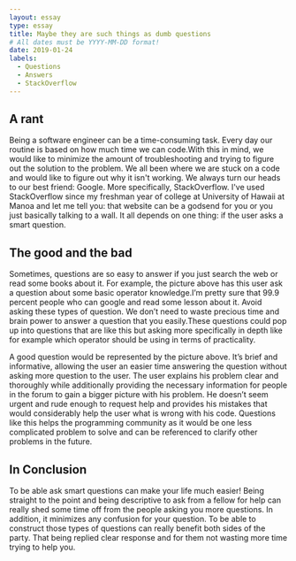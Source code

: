 ```yaml
---
layout: essay
type: essay
title: Maybe they are such things as dumb questions
# All dates must be YYYY-MM-DD format!
date: 2019-01-24
labels:
  - Questions
  - Answers
  - StackOverflow
---
```


## A rant
Being a software engineer can be a time-consuming task. Every day our routine is based on how much time we can code.With this in mind, we would like to minimize the amount of troubleshooting and trying to figure out the solution to the problem. We all been where we are stuck on a code and would like to figure out why it isn't working. We always turn our heads to our best friend: Google. More specifically, StackOverflow. I've used StackOverflow since my freshman year of college at University of Hawaii at Manoa and let me tell you: that website can be a godsend for you or you just basically talking to a wall. It all depends on one thing: if the user asks a smart question.

## The good and the bad

Sometimes, questions are so easy to answer if you just search the web or read some books about it. For example, the picture above has this user ask a question about some basic operator knowledge.I’m pretty sure that 99.9 percent people who can google and read some lesson about it. Avoid asking these types of question. We don’t need to waste precious time and brain power to answer a question that you easily.These questions could pop up into questions that are like this but asking more specifically in depth like for example which operator should be using in terms of practicality. 

A good question would be represented by the picture above. It’s brief and informative, allowing the user an easier time answering the question without asking more question to the user. The user explains his problem clear and thoroughly while additionally providing the necessary information for people in the forum to gain a bigger picture with his problem. He doesn’t seem urgent and rude enough to request help and provides his mistakes that would considerably help the user what is wrong with his code. Questions like this helps the programming community as it would be one less complicated problem to solve and can be referenced to clarify other problems in the future. 

## In Conclusion
To be able ask smart questions can make your life much easier! Being straight to the point and being descriptive to ask from a fellow for help can really shed some time off from the people asking you more questions. In addition, it minimizes any confusion for your question. To be able to construct those types of questions can really benefit both sides of the party. That being replied clear response and for them not wasting more time trying to help you.
